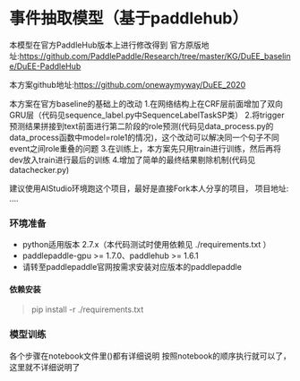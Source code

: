 # 事件抽取模型（基于paddlehub）
本模型在官方PaddleHub版本上进行修改得到
官方原版地址:https://github.com/PaddlePaddle/Research/tree/master/KG/DuEE_baseline/DuEE-PaddleHub

本方案github地址:https://github.com/onewaymyway/DuEE_2020

本方案在官方baseline的基础上的改动
1.在网络结构上在CRF层前面增加了双向GRU层（代码见sequence_label.py中SequenceLabelTaskSP类）
2.将trigger预测结果拼接到text前面进行第二阶段的role预测(代码见data_process.py的data_process函数中model=role1的情况)，这个改动可以解决同一个句子不同event之间role重叠的问题
3.在训练上，本方案先只用train进行训练，然后再将dev放入train进行最后的训练
4.增加了简单的最终结果剔除机制(代码见datachecker.py)

建议使用AIStudio环境跑这个项目，最好是直接Fork本人分享的项目，
项目地址:
....



### 环境准备

- python适用版本 2.7.x（本代码测试时使用依赖见 ./requirements.txt ）
-  paddlepaddle-gpu >= 1.7.0、paddlehub >= 1.6.1
-  请转至paddlepaddle官网按需求安装对应版本的paddlepaddle

#### 依赖安装
> pip install -r ./requirements.txt


### 模型训练

各个步骤在notebook文件里()都有详细说明
按照notebook的顺序执行就可以了，这里就不详细说明了

